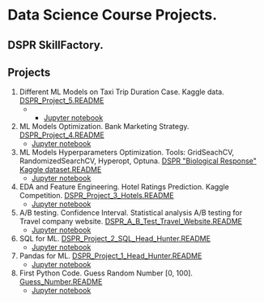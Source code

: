 # Data Science Course Projects. 
## DSPR SkillFactory.

## Projects

1. Different ML Models on Taxi Trip Duration Case. Kaggle data. [DSPR_Project_5.README](https://github.com/AndreyMaly/Data_Science_Course_Projects_DSPR/tree/eda2951a737ea830340a7eacccdd1945a4a52aac/Porject5_Taxi_Trip%20_Duration_Kaggle_data)
    * * [Jupyter notebook](https://github.com/AndreyMaly/Data_Science_Course_Projects_DSPR/blob/master/Porject5_Taxi_Trip%20_Duration_Kaggle_data/Project-5._Ноутбу_my_kaggle.ipynb)
1. ML Models Optimization. Bank Marketing Strategy. [DSPR_Project_4.README](https://github.com/AndreyMaly/Data_Science_Course_Projects_DSPR/tree/e7f207e9b92db5eb05279fd17a8343d3ca655f2b/ML_Models_Classification_Bank_Marketing_Project4)
    * [Jupyter notebook](https://github.com/AndreyMaly/Data_Science_Course_Projects_DSPR/blob/master/ML_Models_Classification_Bank_Marketing_Project4/Classification_Bank_Marketing_Project_4_ML.ipynb)
2. ML Models Hyperparameters Optimization. Tools: GridSeachCV, RandomizedSearchCV, Hyperopt, Optuna. [DSPR "Biological Response" Kaggle dataset.README](https://github.com/AndreyMaly/Data_Science_Course_Projects_DSPR/tree/162508c7ae357d5c43e5dbe4324692708ec4abda/ML_Models_Hyperparameters_Optimization_Biological_Response)
    * [Jupyter notebook](https://github.com/AndreyMaly/Data_Science_Course_Projects_DSPR/blob/master/ML_Models_Hyperparameters_Optimization_Biological_Response/Hyperparameters_%20Optimization_Biological_Response.ipynb)
3. EDA and Feature Engineering. Hotel Ratings Prediction. Kaggle Competition. [DSPR_Project_3_Hotels.README](https://github.com/AndreyMaly/Data_Science_Course_Projects_DSPR/tree/9f3719f2beb44e3ada201051424722826b30e1c7/EDA_FeatureEn_StatTests_Kaggle_Hotels)
    * [Jupyter notebook](https://github.com/AndreyMaly/Data_Science_Course_Projects_DSPR/blob/master/EDA_FeatureEn_StatTests_Kaggle_Hotels/DSPR_EDA_project_booking.ipynb)
4. A/B testing. Confidence Interval. Statistical analysis A/B testing for Travel company website. [DSPR_A_B_Test_Travel_Website.README](https://github.com/AndreyMaly/Data_Science_Course_Projects_DSPR/tree/9225ae5cf5ec20cb780399514ffabc2a1bde3553/A_B_test_CI_stats_DSPR)
    * [Jupyter notebook](https://github.com/AndreyMaly/Data_Science_Course_Projects_DSPR/blob/master/A_B_test_CI_stats_DSPR/a_b_stat_CI_eda5_final_travel_hw.ipynb)
4. SQL for ML. [DSPR_Project_2_SQL_Head_Hunter.README](https://github.com/AndreyMaly/Data_Science_Course_Projects_DSPR/tree/ecb7640db6ac29d72c1fb568167ea41a53c5f409/Git_SQL_Project2)
    * [Jupyter notebook](https://github.com/AndreyMaly/Data_Science_Course_Projects_DSPR/blob/master/Git_SQL_Project2/SQL_Project_2_from_shablon.ipynb)
4. Pandas for ML. [DSPR_Project_1_Head_Hunter.README](https://github.com/AndreyMaly/Data_Science_Course_Projects_DSPR/tree/925ac25afcfe4961a17d01123d45c64dd32615b1/DSPR_Project1_HeadHunter_Vacancies)
    * [Jupyter notebook](https://github.com/AndreyMaly/Data_Science_Course_Projects_DSPR/blob/master/DSPR_Project1_HeadHunter_Vacancies/Project-1.DSPR_Headhunters.ipynb)
4. First Python Code. Guess Random Number [0, 100]. [Guess_Number.README](https://github.com/AndreyMaly/Data_Science_Course_Projects_DSPR/tree/7f3e92b479515039a22cf47569498c6e25cdd1ff/Guess_number_task)
    * [Jupyter notebook](https://github.com/AndreyMaly/Data_Science_Course_Projects_DSPR/blob/master/Guess_number_task/my_solution_game_v3.ipynb)


